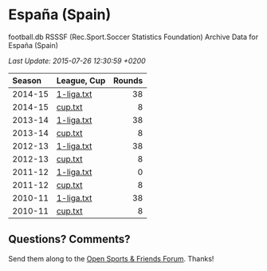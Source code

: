 
# España (Spain)

football.db RSSSF (Rec.Sport.Soccer Statistics Foundation) Archive Data for
España (Spain)

_Last Update: 2015-07-26 12:30:59 +0200_

| Season | League, Cup | Rounds |
|:------ | :---------- | -----: |
| 2014-15 | [1-liga.txt](2014-15/1-liga.txt) | 38 |
| 2014-15 | [cup.txt](2014-15/cup.txt) | 8 |
| 2013-14 | [1-liga.txt](2013-14/1-liga.txt) | 38 |
| 2013-14 | [cup.txt](2013-14/cup.txt) | 8 |
| 2012-13 | [1-liga.txt](2012-13/1-liga.txt) | 38 |
| 2012-13 | [cup.txt](2012-13/cup.txt) | 8 |
| 2011-12 | [1-liga.txt](2011-12/1-liga.txt) | 0 |
| 2011-12 | [cup.txt](2011-12/cup.txt) | 8 |
| 2010-11 | [1-liga.txt](2010-11/1-liga.txt) | 38 |
| 2010-11 | [cup.txt](2010-11/cup.txt) | 8 |



## Questions? Comments?

Send them along to the
[Open Sports & Friends Forum](http://groups.google.com/group/opensport).
Thanks!
